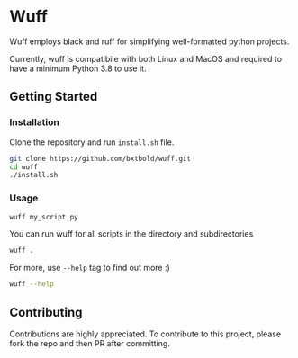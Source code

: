 # Wuff

Wuff employs black and ruff for simplifying well-formatted python projects.

Currently, wuff is compatibile with both Linux and MacOS and required to have a minimum Python 3.8 to use it.

## Getting Started

### Installation

Clone the repository and run `install.sh` file.

```bash
git clone https://github.com/bxtbold/wuff.git
cd wuff
./install.sh
```

### Usage

```bash
wuff my_script.py
```

You can run wuff for all scripts in the directory and subdirectories

```bash
wuff .
```

For more, use `--help` tag to find out more :)

```bash
wuff --help
```

## Contributing

Contributions are highly appreciated. To contribute to this project, please fork the repo and then PR after committing.
